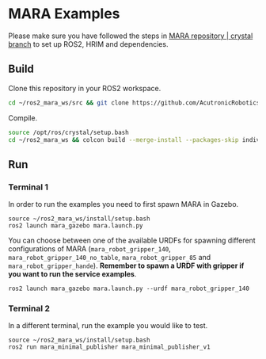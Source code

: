 # MARA Examples

Please make sure you have followed the steps in [MARA repository | crystal branch](https://github.com/AcutronicRobotics/MARA/tree/crystal#install) to set up ROS2, HRIM and dependencies.


## Build

Clone this repository in your ROS2 workspace.
```bash
cd ~/ros2_mara_ws/src && git clone https://github.com/AcutronicRobotics/mara_examples.git
```

Compile.
```bash
source /opt/ros/crystal/setup.bash
cd ~/ros2_mara_ws && colcon build --merge-install --packages-skip individual_trajectories_bridge
```

## Run

### Terminal 1

In order to run the examples you need to first spawn MARA in Gazebo.

```
source ~/ros2_mara_ws/install/setup.bash
ros2 launch mara_gazebo mara.launch.py
```

You can choose between one of the available URDFs for spawning different configurations of MARA (`mara_robot_gripper_140`, `mara_robot_gripper_140_no_table`, `mara_robot_gripper_85` and `mara_robot_gripper_hande`). **Remember to spawn a URDF with gripper if you want to run the service examples**.

```
ros2 launch mara_gazebo mara.launch.py --urdf mara_robot_gripper_140
```

### Terminal 2

In a different terminal, run the example you would like to test.

```
source ~/ros2_mara_ws/install/setup.bash
ros2 run mara_minimal_publisher mara_minimal_publisher_v1
```
